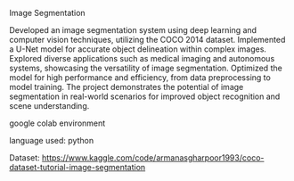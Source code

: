 Image Segmentation

Developed an image segmentation system using deep learning and computer vision techniques, utilizing the COCO 2014 dataset. Implemented a U-Net model for accurate object delineation within complex images. Explored diverse applications such as medical imaging and autonomous systems, showcasing the versatility of image segmentation. Optimized the model for high performance and efficiency, from data preprocessing to model training. The project demonstrates the potential of image segmentation in real-world scenarios for improved object recognition and scene understanding.

google colab environment 

language used: python

Dataset: https://www.kaggle.com/code/armanasgharpoor1993/coco-dataset-tutorial-image-segmentation
